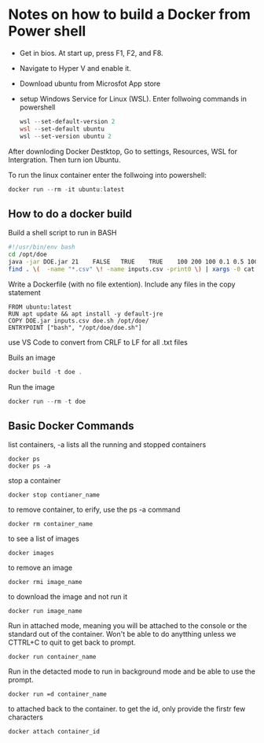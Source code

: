 # Notes on how to build a Docker from Power shell

- Get in bios. At start up, press F1, F2, and F8.  
- Navigate to Hyper V and enable it.  
- Download ubuntu from Microsfot App store
- setup Windows Service for Linux (WSL). Enter follwoing commands in powershell
  
  ```powershell
  wsl --set-default-version 2
  wsl --set-default ubuntu
  wsl --set-version ubuntu 2
  ```  

After downloding Docker Destktop, Go to settings, Resources, WSL for Intergration. Then turn ion Ubuntu.  

To run the linux container enter the follwoing into powershell:  
```powershell
docker run --rm -it ubuntu:latest
```
## How to do a docker build

Build a shell script to run in BASH

```bash
#!/usr/bin/env bash
cd /opt/doe
java -jar DOE.jar 21	FALSE	TRUE	TRUE	100	200	100	0.1	0.5	100	3	0.2	100	20	0.2	3	3	0.05
find . \(  -name "*.csv" \! -name inputs.csv -print0 \) | xargs -0 cat
```

Write a Dockerfile (with no file extention). 
Include any files in the copy statement

```
FROM ubuntu:latest
RUN apt update && apt install -y default-jre
COPY DOE.jar inputs.csv doe.sh /opt/doe/
ENTRYPOINT ["bash", "/opt/doe/doe.sh"]
```
use VS Code to convert from CRLF to LF for all .txt files  


Buils an image  

```powershell
docker build -t doe .
```

Run the image 

```powershell
docker run --rm -t doe
```
## Basic Docker Commands

list containers, -a lists all the running and stopped containers 
```
docker ps
docker ps -a
```
stop a container
```
docker stop contianer_name
```
to remove container, to erify, use the ps -a command
```
docker rm container_name
```
to see a list of images
```
docker images
```
to remove an image
```
docker rmi image_name
```
to download the image and not run it
```
docker run image_name
```
Run in attached mode, meaning you will be attached to the console or the standard out of the container. Won't be able to do anytthing unless we CTTRL+C to quit to get back to prompt.  
``` 
docker run container_name
```
Run in the detacted mode to run in background mode and be able to use the prompt.  
```
docker run =d container_name
```
to attached back to the container. to get the id, only provide the firstr few characters  
```
docker attach container_id
```








